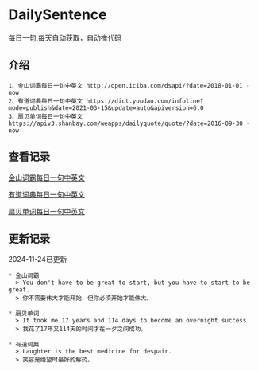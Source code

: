 # DailySentence

每日一句,每天自动获取，自动推代码

## 介绍

```
1、金山词霸每日一句中英文 http://open.iciba.com/dsapi/?date=2018-01-01 - now
2、有道词典每日一句中英文 https://dict.youdao.com/infoline?mode=publish&date=2021-03-15&update=auto&apiversion=6.0
3、扇贝单词每日一句中英文 https://apiv3.shanbay.com/weapps/dailyquote/quote/?date=2016-09-30 - now
```

## 查看记录

[金山词霸每日一句中英文](./data/iciba/)

[有道词典每日一句中英文](./data/youdao/)

[扇贝单词每日一句中英文](./data/shanbay/)

## 更新记录
2024-11-24已更新 
```
* 金山词霸
  > You don't have to be great to start, but you have to start to be great.
  > 你不需要伟大才能开始，但你必须开始才能伟大。

* 扇贝单词
  > It took me 17 years and 114 days to become an overnight success.
  > 我花了17年又114天的时间才在一夕之间成功。

* 有道词典
  > Laughter is the best medicine for despair.
  > 笑容是绝望时最好的解药。

```
